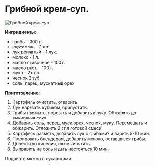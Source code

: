 # Грибной крем-суп.
![Грибной крем-суп](/images/Kulinar/Soup/krem-sup_gribnoy.jpg 'Грибной крем-суп')

**Ингридиенты:**

- грибы - 300 г.
- картофель - 2 шт.
- лук репчатый - 1 лук.
- молоко - 1 л.
- масло сливочное - 100 г.
- масло раст. - 100 г.
- мука - 2 ст.л.
- чеснок 2 зуб.
- соль, перец, мускатный орех

**Приготовление:**

1. Картофель очистить, отварить.
2. Лук нарезать кубиком, припустить.
3. Грибы промыть, порезать и добавить к луку. Обжарить до выкипания сока.
4. Добавить соль, перец, муск.орех, чеснок, муку. Перемешать и обжарить. Отложить 2 ст.л готовой смеси.
5. Картофель размять, добавить лук с грибами? и варить 5-10 мин.
6. Пюрировать блендером, добавить молоко, оставшиеся грибы.
7. Довести до кипения, но не кипятить.
8. Выправить на соль и дать настояться 10 мин.

Подавать можно с сухариками.
